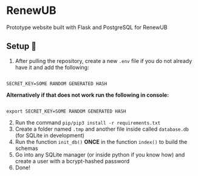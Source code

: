 # RenewUB
Prototype website built with Flask and PostgreSQL for RenewUB


## Setup 🔨
1. After pulling the repository, create a new ```.env``` file if you do not already have it and add the following: 
```

SECRET_KEY=SOME RANDOM GENERATED HASH

```
**Alternatively if that does not work run the following in console:**
```

export SECRET_KEY=SOME RANDOM GENERATED HASH

```
2. Run the command ``` pip/pip3 install -r requirements.txt ```
2. Create a folder named ```.tmp``` and another file inside called ``` database.db ``` (for SQLite in development)
3. Run the function ``` init_db() ``` **ONCE** in the function ``` index() ``` to build the schemas
4. Go into any SQLite manager (or inside python if you know how) and create a user with a bcrypt-hashed password
5. Done!
